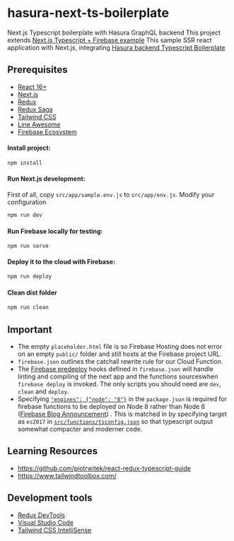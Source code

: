# hasura-next-ts-boilerplate

Next.js Typescript boilerplate with Hasura GraphQL backend
This project extends [Next.js Typescript + Firebase example](https://github.com/zeit/next.js/tree/canary/examples/with-firebase-hosting-and-typescript) 
This sample SSR react application with Next.js, integrating [Hasura backend Typescript Boilerplate](https://github.com/hgiasac/hasura-typescript-boilerplate
)

## Prerequisites

- [React 16+](https://reactjs.org/)
- [Next.js](https://nextjs.org/)
- [Redux](https://redux.js.org/)
- [Redux Saga](https://redux-saga.js.org/)
- [Tailwind CSS](https://tailwindcss.com/)
- [Line Awesome](https://icons8.com/line-awesome)
- [Firebase Ecosystem](https://firebase.google.com/)

#### Install project:

```bash
npm install
```

#### Run Next.js development:

First of all, copy `src/app/sample.env.js` to `src/app/env.js`. Modify your configuration

```bash
npm run dev
```

#### Run Firebase locally for testing:

```
npm run serve
```

#### Deploy it to the cloud with Firebase:

```bash
npm run deploy
```

#### Clean dist folder

```bash
npm run clean
```

## Important

- The empty `placeholder.html` file is so Firebase Hosting does not error on an empty `public/` folder and still hosts at the Firebase project URL.
- `firebase.json` outlines the catchall rewrite rule for our Cloud Function.
- The [Firebase predeploy](https://firebase.google.com/docs/cli/#predeploy_and_postdeploy_hooks) hooks defined in `firebase.json` will handle linting and compiling of the next app and the functions sourceswhen `firebase deploy` is invoked. The only scripts you should need are `dev`, `clean` and `deploy`.
- Specifying [`"engines": {"node": "8"}`](package.json#L5-L7) in the `package.json` is required for firebase functions
  to be deployed on Node 8 rather than Node 6
  ([Firebase Blog Announcement](https://firebase.googleblog.com/2018/08/cloud-functions-for-firebase-config-node-8-timeout-memory-region.html))
  . This is matched in by specifying target as `es2017` in [`src/functions/tsconfig.json`](src/functions/tsconfig) so that typescript output somewhat compacter and moderner code.

## Learning Resources
- https://github.com/piotrwitek/react-redux-typescript-guide
- https://www.tailwindtoolbox.com/

## Development tools
- [Redux DevTools](https://chrome.google.com/webstore/detail/redux-devtools/lmhkpmbekcpmknklioeibfkpmmfibljd?hl=en)
- [Visual Studio Code](https://code.visualstudio.com/)
- [Tailwind CSS IntelliSense](https://marketplace.visualstudio.com/items?itemName=bradlc.vscode-tailwindcss)
